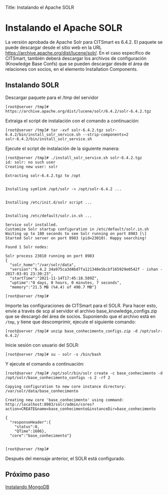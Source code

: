 Title: Instalando el Apache SOLR

# Instalando el Apache SOLR

La versión aprobada de Apache Solr para CITSmart es 6.4.2. El paquete se puede descargar desde el sitio web en la URL https://archive.apache.org/dist/lucene/solr/. En el caso específico de CITSmart, también deberá descargar los archivos de configuración (Knowledge Base Confs) que se pueden descargar desde el área de relaciones con socios, en el elemento Installation Components.

## Instalando SOLR

Descargar paquete para el /tmp del servidor

``` shell
[root@server /tmp]# https://archive.apache.org/dist/lucene/solr/6.4.2/solr-6.4.2.tgz
```
Extraiga el script de instalación con el comando a continuación:

``` shell
[root@server /tmp]# tar -xvf solr-6.4.2.tgz solr-6.4.2/bin/install_solr_service.sh --strip-components=2
solr-6.4.2/bin/install_solr_service.sh
```
Ejecute el script de instalación de la siguiente manera:

``` shell
[root@server /tmp]# ./install_solr_service.sh solr-6.4.2.tgz
id: solr: no such user
Creating new user: solr

Extracting solr-6.4.2.tgz to /opt


Installing symlink /opt/solr -> /opt/solr-6.4.2 ...


Installing /etc/init.d/solr script ...


Installing /etc/default/solr.in.sh ...

Service solr installed.
Customize Solr startup configuration in /etc/default/solr.in.sh
Waiting up to 180 seconds to see Solr running on port 8983 [\]
Started Solr server on port 8983 (pid=23010). Happy searching!

Found 1 Solr nodes:

Solr process 23010 running on port 8983
{
  "solr_home":"/var/solr/data",
  "version":"6.4.2 34a975ca3d4bd7fa121340e5bcbf165929e0542f - ishan - 2017-03-01 23:30:23",
  "startTime":"2021-11-14T17:45:18.589Z",
  "uptime":"0 days, 0 hours, 0 minutes, 7 seconds",
  "memory":"21.5 MB (%4.4) of 490.7 MB"}

[root@server /tmp]#

```
Importe las configuraciones de CITSmart para el SOLR. Para hacer esto, envíe a través de scp al servidor el archivo base_knowledge_configs.zip que se descargó del área de socios. Suponiendo que el archivo está en `/tmp`, y tiene que descomprimir, ejecute el siguiente comando:

``` shell
[root@server /tmp]# unzip base_conhecimento_configs.zip -d /opt/solr-6.4.2/
```
Inicie sesión con usuario del SOLR:

``` shell
[root@server /tmp]# su - solr -s /bin/bash
```
Y ejecute el comando a continuación:

``` shell
[root@server /tmp]# /opt/solr/bin/solr create -c base_conhecimento -d /opt/solr/base_conhecimento_configs -s 2 -rf 2

Copying configuration to new core instance directory:
/var/solr/data/base_conhecimento

Creating new core 'base_conhecimento' using command:
http://localhost:8983/solr/admin/cores?action=CREATE&name=base_conhecimento&instanceDir=base_conhecimento

{
  "responseHeader":{
    "status":0,
    "QTime":1606},
  "core":"base_conhecimento"}


[root@server /tmp]#

```
Después del mensaje anterior, el SOLR está configurado.


## Próximo paso

[Instalando MongoDB][1]

[1]:/es-es/citsmart-platform-8/get-started/installation-and-upgrade/perform-installation/install-mongo.html
